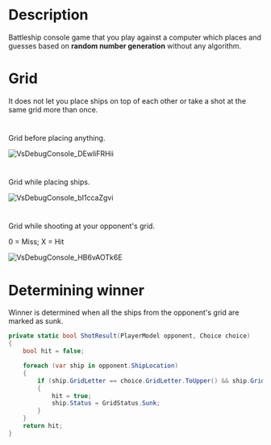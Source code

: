# Description

Battleship console game that you play against a computer which places and guesses based on **random number generation** without any algorithm.

# Grid
It does not let you place ships on top of each other or take a shot at the same grid more than once.
#
Grid before placing anything.

![VsDebugConsole_DEwliFRHii](https://user-images.githubusercontent.com/118499440/218410068-38998652-3795-4665-8ba9-b3c30cc9f89f.png)
#
Grid while placing ships.

![VsDebugConsole_bI1ccaZgvi](https://user-images.githubusercontent.com/118499440/218411905-e726c95f-b05d-4b0d-b114-e7e479484bdd.png)
#
Grid while shooting at your opponent's grid.

0 = Miss; X = Hit



![VsDebugConsole_HB6vAOTk6E](https://user-images.githubusercontent.com/118499440/218415787-5422f9e7-05f2-438e-986d-e4b9eb0360fe.png)


# Determining winner

Winner is determined when all the ships from the opponent's grid are marked as sunk.
```C#
private static bool ShotResult(PlayerModel opponent, Choice choice)
{
	bool hit = false;

	foreach (var ship in opponent.ShipLocation)
	{
		if (ship.GridLetter == choice.GridLetter.ToUpper() && ship.GridNumber == choice.GridNumber)
		{
			hit = true;
			ship.Status = GridStatus.Sunk;
		}
	}
	return hit;
}
   
